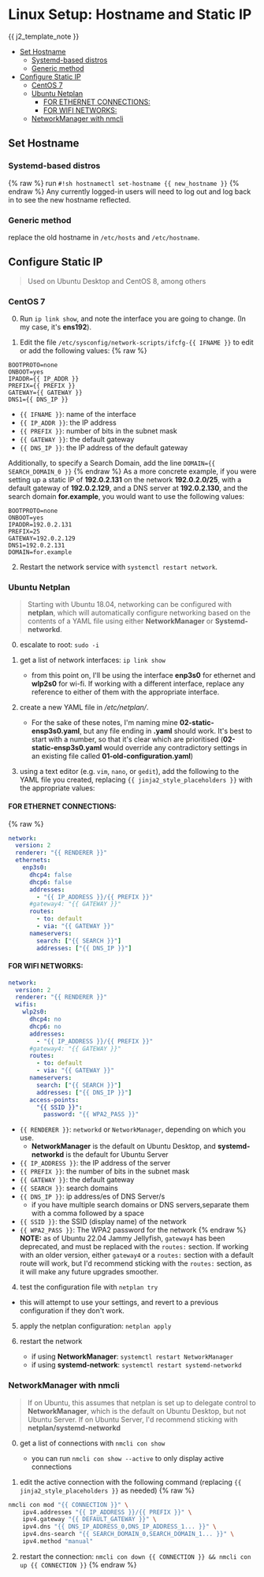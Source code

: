 <!--
SPDX-FileCopyrightText: 2021 - 2024 Eli Array Minkoff

SPDX-License-Identifier: MIT
-->

# Linux Setup: Hostname and Static IP

{{ j2_template_note }}

<!-- vim-markdown-toc GitLab -->

* [Set Hostname](#set-hostname)
  * [Systemd-based distros](#systemd-based-distros)
  * [Generic method](#generic-method)
* [Configure Static IP](#configure-static-ip)
  * [CentOS 7](#centos-7)
  * [Ubuntu Netplan](#ubuntu-netplan)
    * [FOR ETHERNET CONNECTIONS:](#for-ethernet-connections)
    * [FOR WIFI NETWORKS:](#for-wifi-networks)
  * [NetworkManager with nmcli](#networkmanager-with-nmcli)

<!-- vim-markdown-toc -->

## Set Hostname

### Systemd-based distros
{% raw %}
run `#!sh hostnamectl set-hostname {{ new_hostname }}`
{% endraw %}
Any currently logged-in users will need to log out and log back in to see the new hostname reflected.

### Generic method

replace the old hostname in `/etc/hosts` and `/etc/hostname`.

## Configure Static IP

> Used on Ubuntu Desktop and CentOS 8, among others

### CentOS 7

0. Run `ip link show`, and note the interface you are going to change. (In my case, it's **ens192**).

1. Edit the file `/etc/sysconfig/network-scripts/ifcfg-{{ IFNAME }}` to edit or add the following values:
{% raw %}
```
BOOTPROTO=none
ONBOOT=yes
IPADDR={{ IP_ADDR }}
PREFIX={{ PREFIX }}
GATEWAY={{ GATEWAY }}
DNS1={{ DNS_IP }}
```

* `{{ IFNAME }}`: name of the interface
* `{{ IP_ADDR }}`: the IP address
* `{{ PREFIX }}`: number of bits in the subnet mask
* `{{ GATEWAY }}`: the default gateway
* `{{ DNS_IP }}`: the IP address of the default gateway

Additionally, to specify a Search Domain, add the line `DOMAIN={{ SEARCH_DOMAIN_0 }}`
{% endraw %}
As a more concrete example, if you were setting up a static IP of **192.0.2.131** on the network **192.0.2.0/25**, with a default gateway of **192.0.2.129**, and a DNS server at **192.0.2.130**, and the search domain **for.example**, you would want to use the following values:
```
BOOTPROTO=none
ONBOOT=yes
IPADDR=192.0.2.131
PREFIX=25
GATEWAY=192.0.2.129
DNS1=192.0.2.131
DOMAIN=for.example
```
2. Restart the network service with `systemctl restart network`.

### Ubuntu Netplan

> Starting with Ubuntu 18.04, networking can be configured with **netplan**, which will automatically configure networking based on the contents of a YAML file using either **NetworkManager** or **Systemd-networkd**.

0. escalate to root: `sudo -i`

1. get a list of network interfaces: `ip link show`

   * from this point on, I'll be using the interface **enp3s0** for ethernet and **wlp2s0** for wi-fi. If working with a different interface, replace any reference to either of them with the appropriate interface.

2. create a new YAML file in */etc/netplan/*.
   * For the sake of these notes, I'm naming mine **02-static-ensp3s0.yaml**, but any file ending in **.yaml** should work. It's best to start with a number, so that it's clear which are prioritised (**02-static-ensp3s0.yaml** would override any contradictory settings in an existing file called **01-old-configuration.yaml**)

3. using a text editor (e.g. `vim`, `nano`, or `gedit`), add the following to the YAML file you created, replacing `{{ jinja2_style_placeholders }}` with the appropriate values:

#### FOR ETHERNET CONNECTIONS:
{% raw %}
```yaml
network:
  version: 2
  renderer: "{{ RENDERER }}"
  ethernets:
    enp3s0:
      dhcp4: false
      dhcp6: false
      addresses:
        - "{{ IP_ADDRESS }}/{{ PREFIX }}"
      #gateway4: "{{ GATEWAY }}"
      routes:
        - to: default
        - via: "{{ GATEWAY }}"
      nameservers:
        search: ["{{ SEARCH }}"]
        addresses: ["{{ DNS_IP }}"]
```

#### FOR WIFI NETWORKS:

```yaml
network:
  version: 2
  renderer: "{{ RENDERER }}"
  wifis:
    wlp2s0:
      dhcp4: no
      dhcp6: no
      addresses:
        - "{{ IP_ADDRESS }}/{{ PREFIX }}"
      #gateway4: "{{ GATEWAY }}"
      routes:
        - to: default
        - via: "{{ GATEWAY }}"
      nameservers:
        search: ["{{ SEARCH }}"]
        addresses: ["{{ DNS_IP }}"]
      access-points:
        "{{ SSID }}":
          password: "{{ WPA2_PASS }}"
```

* `{{ RENDERER }}`: `networkd` or `NetworkManager`, depending on which you use.
  * **NetworkManager** is the default on Ubuntu Desktop, and **systemd-networkd** is the default for Ubuntu Server
* `{{ IP_ADDRESS }}`: the IP address of the server
* `{{ PREFIX }}`: the number of bits in the subnet mask
* `{{ GATEWAY }}`: the default gateway
* `{{ SEARCH }}`: search domains
* `{{ DNS_IP }}`: ip address/es of DNS Server/s
   * if you have multiple search domains or DNS servers,separate them with a comma followed by a space
* `{{ SSID }}`: the SSID (display name) of the network
* `{{ WPA2_PASS }}`: The WPA2 password for the network
{% endraw %}
**NOTE:** as of Ubuntu 22.04 Jammy Jellyfish, `gateway4` has been deprecated, and must be replaced with the `routes:` section. If working with an older version, either `gateway4` or a `routes:` section with a default route will work, but I'd recommend sticking with the `routes:` section, as it will make any future upgrades smoother.

4. test the configuration file with `netplan try`

* this will attempt to use your settings, and revert to a previous configuration if they don't work.

5. apply the netplan configuration: `netplan apply`

6. restart the network

   * if using **NetworkManager**: `systemctl restart NetworkManager`
   * if using **systemd-network**: `systemctl restart systemd-networkd`

### NetworkManager with nmcli

> If on Ubuntu, this assumes that netplan is set up to delegate control to **NetworkManager**, which is the default on Ubuntu Desktop, but not Ubuntu Server. If on Ubuntu Server, I'd recommend sticking with **netplan/systemd-networkd**

0. get a list of connections with `nmcli con show`
   * you can run `nmcli con show --active` to only display active connections

1. edit the active connection with the following command (replacing `{{ jinja2_style_placeholders }}` as needed)
{% raw %}
```sh
nmcli con mod "{{ CONNECTION }}" \
    ipv4.addresses "{{ IP_ADDRESS }}/{{ PREFIX }}" \
    ipv4.gateway "{{ DEFAULT_GATEWAY }}" \
    ipv4.dns "{{ DNS_IP_ADDRESS_0,DNS_IP_ADDRESS_1... }}" \
    ipv4.dns-search "{{ SEARCH_DOMAIN_0,SEARCH_DOMAIN_1... }}" \
    ipv4.method "manual"
```

2. restart the connection: `nmcli con down {{ CONNECTION }} && nmcli con up {{ CONNECTION }}`
{% endraw %}
